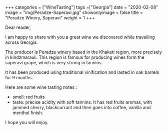 +++
categories = ["WineTasting"]
tags =["Georgia"]
date = "2020-02-08"
image = "img/Peradze-Saperavi.jpg"
showonlyimage = false
title = "Peradze Winery, Saperavi"
weight = 1
+++

Dear reader,

I am happy to share with you a great wine we discovered while travelling across Georgia.

The producer is Peradze winery based in the Khaketi region, more precisely in kindzmarauli. This region is famous for producing wines form the saperavi grape, which is very strong in tannins.

It has been produced using traditional vinification and lasted in oak barrels for 9 months.

Here are some wine tasting notes :

- smell: red fruits
- taste: precise acidity with soft tannins. It has red fruits aromas, with jammed cherry, blackcurrant and then goes into coffee, vanilla and menthol finish.

I hope you will enjoy.

